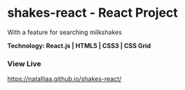 # shakes-react - React Project
With a feature for searching milkshakes

**Technology: React.js | HTML5 | CSS3 | CSS Grid**

### View Live
<https://natalliaa.github.io/shakes-react/>
